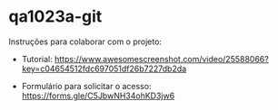 # qa1023a-git

Instruções para colaborar com o projeto:

* Tutorial:
https://www.awesomescreenshot.com/video/25588066?key=c04654512fdc697051df26b7227db2da

* Formulário para solicitar o acesso:
https://forms.gle/C5JbwNH34ohKD3jw6
